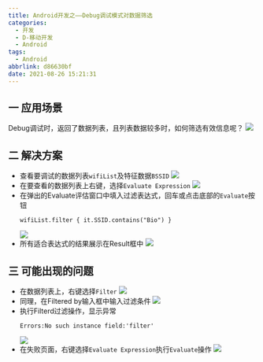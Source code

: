 ```yaml
---
title: Android开发之——Debug调试模式对数据筛选
categories:
  - 开发
  - D-移动开发
  - Android
tags:
  - Android
abbrlink: d86630bf
date: 2021-08-26 15:21:31
---
```

## 一 应用场景

Debug调试时，返回了数据列表，且列表数据较多时，如何筛选有效信息呢？
![][1]

<!--more-->

## 二 解决方案
* 查看要调试的数据列表`wifiList`及特征数据`BSSID`
  ![][2]
* 在要查看的数据列表上右键，选择`Evaluate Expression`
  ![][3]
* 在弹出的Evaluate评估窗口中填入过滤表达式，回车或点击底部的`Evaluate`按钮
  ```
  wifiList.filter { it.SSID.contains("Bio") }
  ```
  ![][4]
* 所有适合表达式的结果展示在Result框中
  ![][5]
  
## 三 可能出现的问题

* 在数据列表上，右键选择`Filter`
  ![][6]
* 同理，在Filtered by输入框中输入过滤条件
  ![][7]
* 执行Filterd过滤操作，显示异常
  ```
  Errors:No such instance field:'filter'
  ```
  ![][8]
* 在失败页面，右键选择`Evaluate Expression`执行`Evaluate`操作
  ![][9]



[1]:https://cdn.staticaly.com/gh/PGzxc/CDN/master/blog-android/android-debug-list-data.png
[2]:https://cdn.staticaly.com/gh/PGzxc/CDN/master/blog-android/android-debug-datalist-inspect.png
[3]:https://cdn.staticaly.com/gh/PGzxc/CDN/master/blog-android/android-debug-datalist-choice-evaluate.png
[4]:https://cdn.staticaly.com/gh/PGzxc/CDN/master/blog-android/android-debug-datalist-expression.png
[5]:https://cdn.staticaly.com/gh/PGzxc/CDN/master/blog-android/android-debug-datalist-expression-result.png
[6]:https://cdn.staticaly.com/gh/PGzxc/CDN/master/blog-android/android-debug-datalist-filter-select.png
[7]:https://cdn.staticaly.com/gh/PGzxc/CDN/master/blog-android/android-debug-datalist-filterdby.png
[8]:https://cdn.staticaly.com/gh/PGzxc/CDN/master/blog-android/android-debug-datalist-filtered-error.png
[9]:https://cdn.staticaly.com/gh/PGzxc/CDN/master/blog-android/android-debug-datalist-filtered-error-evaluate.png